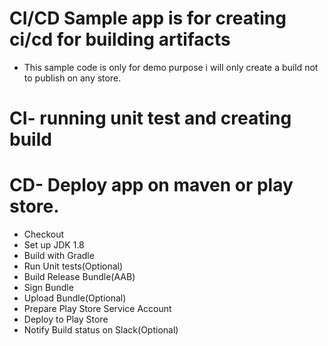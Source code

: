 # CI/CD Sample app is for creating ci/cd for building artifacts
- This sample code is only for demo purpose i will only create a build not to publish on any store.

# CI- running unit test and creating build 
# CD- Deploy app on maven or play store.


- Checkout
- Set up JDK 1.8
- Build with Gradle
- Run Unit tests(Optional)
- Build Release Bundle(AAB)
- Sign Bundle
- Upload Bundle(Optional)
- Prepare Play Store Service Account
- Deploy to Play Store
- Notify Build status on Slack(Optional)
